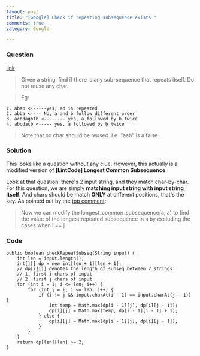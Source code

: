 ```yaml
---
layout: post
title: "[Google] Check if repeating subsequence exists "
comments: true
category: Google

---
```


### Question 

[link](http://www.careercup.com/question?id=5931067269709824)

> Given a string, find if there is any sub-sequence that repeats itself. Do not reuse any char. 

> Eg: 

    1. abab <------yes, ab is repeated
    2. abba <---- No, a and b follow different order 
    3. acbdaghfb <-------- yes, a followed by b twice 
    4. abcdacb <----- yes, a followed by b twice 

> Note that no char should be reused. I.e. "aab" is a false. 

### Solution

This looks like a question without any clue. However, this actually is a modified version of __[LintCode] Longest Common Subsequence__. 

Look at that question: there's 2 input string, and they match char-by-char. For this question, we are simply __matching input string with input string itself__. And chars should be match __ONLY__ at different positions, that's the key. As pointed out by the [top comment](http://www.careercup.com/question?id=5931067269709824): 

> Now we can modify the longest_common_subsequence(a, a) to find the value of the longest repeated subsequence in a by excluding the cases when i == j

### Code

	public boolean checkRepeatSubseq(String input) {
		int len = input.length();
		int[][] dp = new int[len + 1][len + 1];
		// dp[i][j] denotes the length of subseq between 2 strings:
		// 1. first i chars of input
		// 2. first j chars of input
		for (int i = 1; i <= len; i++) {
			for (int j = i; j <= len; j++) {
				if (i != j && input.charAt(i - 1) == input.charAt(j - 1)) {
					int temp = Math.max(dp[i - 1][j], dp[i][j - 1]);
					dp[i][j] = Math.max(temp, dp[i - 1][j - 1] + 1);
				} else {
					dp[i][j] = Math.max(dp[i - 1][j], dp[i][j - 1]);
				}
			}
		}
		return dp[len][len] >= 2;
	}
